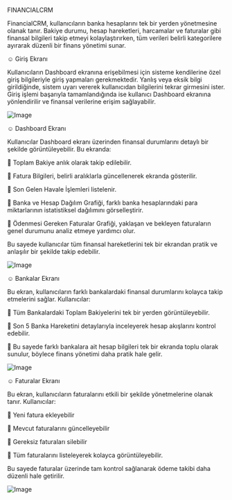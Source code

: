 FINANCIALCRM

FinancialCRM, kullanıcıların banka hesaplarını tek bir yerden yönetmesine olanak tanır. Bakiye durumu, hesap hareketleri, harcamalar ve faturalar gibi finansal bilgileri takip etmeyi kolaylaştırırken, tüm verileri belirli kategorilere ayırarak düzenli bir finans yönetimi sunar.

☺︎ Giriş Ekranı
 
Kullanıcıların Dashboard ekranına erişebilmesi için sisteme kendilerine özel giriş bilgileriyle giriş yapmaları gerekmektedir. Yanlış veya eksik bilgi girildiğinde, sistem uyarı vererek kullanıcıdan bilgilerini tekrar girmesini ister. Giriş işlemi başarıyla tamamlandığında ise kullanıcı Dashboard ekranına yönlendirilir ve finansal verilerine erişim sağlayabilir.

![Image](https://github.com/user-attachments/assets/dd3ec24e-af83-485f-8956-04306f2dd38a)

☺︎ Dashboard Ekranı

Kullanıcılar Dashboard ekranı üzerinden finansal durumlarını detaylı bir şekilde görüntüleyebilir. Bu ekranda:

🔸 Toplam Bakiye anlık olarak takip edilebilir.

🔸 Fatura Bilgileri, belirli aralıklarla güncellenerek ekranda gösterilir.

🔸 Son Gelen Havale İşlemleri listelenir.

🔸 Banka ve Hesap Dağılım Grafiği, farklı banka hesaplarındaki para miktarlarının istatistiksel dağılımını görselleştirir.

🔸 Ödenmesi Gereken Faturalar Grafiği, yaklaşan ve bekleyen faturaların genel durumunu analiz etmeye yardımcı olur.

Bu sayede kullanıcılar tüm finansal hareketlerini tek bir ekrandan pratik ve anlaşılır bir şekilde takip edebilir.

![Image](https://github.com/user-attachments/assets/88fc83fd-e127-4d66-b286-19d138f532db)

☺︎ Bankalar Ekranı

Bu ekran, kullanıcıların farklı bankalardaki finansal durumlarını kolayca takip etmelerini sağlar. Kullanıcılar:

🔸 Tüm Bankalardaki Toplam Bakiyelerini tek bir yerden görüntüleyebilir.

🔸 Son 5 Banka Hareketini detaylarıyla inceleyerek hesap akışlarını kontrol edebilir.

🔸 Bu sayede farklı bankalara ait hesap bilgileri tek bir ekranda toplu olarak sunulur, böylece finans yönetimi daha pratik hale gelir.

![Image](https://github.com/user-attachments/assets/0c8adf59-c644-47b0-a13c-72407bd7e59f)

☺︎ Faturalar Ekranı

Bu ekran, kullanıcıların faturalarını etkili bir şekilde yönetmelerine olanak tanır. Kullanıcılar:

🔸 Yeni fatura ekleyebilir

🔸 Mevcut faturalarını güncelleyebilir

🔸 Gereksiz faturaları silebilir

🔸 Tüm faturalarını listeleyerek kolayca görüntüleyebilir.

Bu sayede faturalar üzerinde tam kontrol sağlanarak ödeme takibi daha düzenli hale getirilir.

![Image](https://github.com/user-attachments/assets/65e9f5bb-ff5c-4400-a4c1-3cfdd12f8371)


